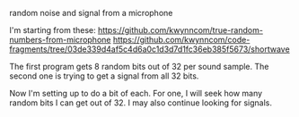 random noise and signal from a microphone

I'm starting from these:
https://github.com/kwynncom/true-random-numbers-from-microphone
https://github.com/kwynncom/code-fragments/tree/03de339d4af5c4d6a0c1d3d7d1fc36eb385f5673/shortwave

The first program gets 8 random bits out of 32 per sound sample.  The second one is trying to get a signal from all 32 bits.

Now I'm setting up to do a bit of each.  For one, I will seek how many random bits I can get out of 32.  I may also 
continue looking for signals.
